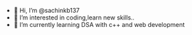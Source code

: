 - 👋 Hi, I’m @sachinkb137
- 👀 I’m interested in coding,learn new skills..
- 🌱 I’m currently learning DSA with c++ and web development


<!---
sachinkb137/sachinkb137 is a ✨ special ✨ repository because its `README.md` (this file) appears on your GitHub profile.
You can click the Preview link to take a look at your changes.
--->
